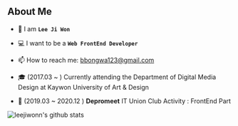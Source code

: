 ## About Me

- 👩 I am **`Lee Ji Won`**
- 💻 I want to be a **`Web FrontEnd Developer`** 
- 📫 How to reach me: bbongwa123@gmail.com
  
- 🎓 (2017.03 ~ ) Currently attending the Department of Digital Media Design at Kaywon University of Art & Design
- 🌱 (2019.03 ~ 2020.12 ) **Depromeet** IT Union Club Activity : FrontEnd Part
  
![leejiwonn's github stats](https://github-readme-stats.vercel.app/api?username=leejiwonn&show_icons=true)
